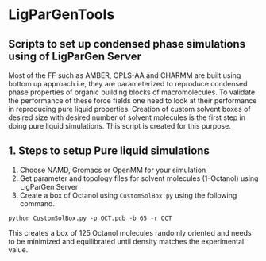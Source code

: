 # LigParGenTools
Scripts to set up condensed phase simulations using of LigParGen Server 
----


Most of the FF such as AMBER, OPLS-AA and CHARMM are built using bottom up approach i.e, they are parameterized to reproduce condensed phase properties of organic building blocks of macromolecules. To validate the performance of these force fields one need to look at their performance in reproducing pure liquid properties. Creation of custom solvent boxes of desired size with desired number of solvent molecules is the first step in doing pure liquid simulations. This script is created for this purpose. 

## 1. Steps to setup Pure liquid simulations
 
 1. Choose NAMD, Gromacs or OpenMM for your simulation 
 2. Get parameter and topology files for solvent molecules (1-Octanol) using LigParGen Server
 3. Create a box of Octanol using `CustomSolBox.py` using the following command.
 
 ```
 python CustomSolBox.py -p OCT.pdb -b 65 -r OCT
 ```
 This creates a box of 125 Octanol molecules randomly oriented and needs to be minimized and equilibrated until density matches the experimental value. 
